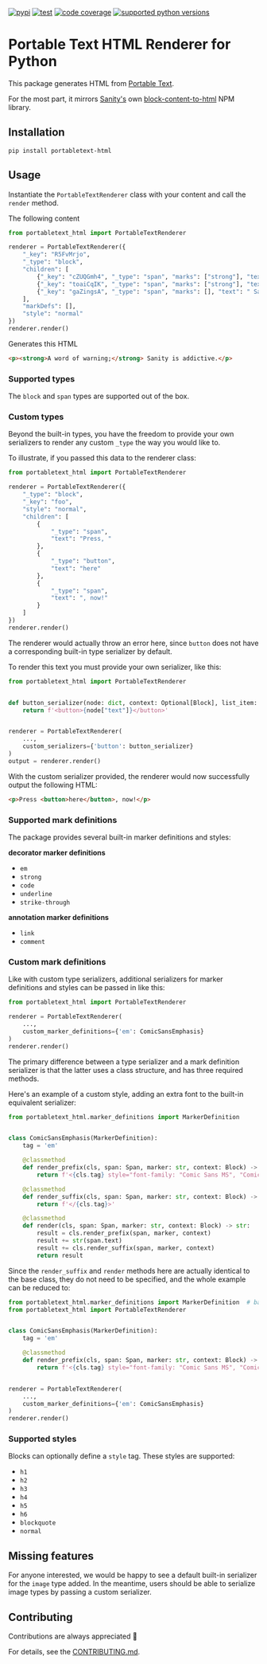 [![pypi](https://img.shields.io/pypi/v/portabletext-html.svg)](https://pypi.org/project/portabletext-html/)
[![test](https://github.com/otovo/python-portabletext-html/actions/workflows/test.yml/badge.svg)](https://github.com/otovo/python-portabletext-html/actions/workflows/test.yml)
[![code coverage](https://codecov.io/gh/otovo/python-portabletext-html/branch/main/graph/badge.svg)](https://codecov.io/gh/otovo/python-portabletext-html)
[![supported python versions](https://img.shields.io/badge/python-3.7%2B-blue)](https://pypi.org/project/python-portabletext-html/)

# Portable Text HTML Renderer for Python

This package generates HTML from [Portable Text](https://github.com/portabletext/portabletext).

For the most part, it mirrors [Sanity's](https://www.sanity.io/) own [block-content-to-html](https://www.npmjs.com/package/%40sanity/block-content-to-html) NPM library.

## Installation

```
pip install portabletext-html
```

## Usage

Instantiate the `PortableTextRenderer` class with your content and call the `render` method.

The following content

```python
from portabletext_html import PortableTextRenderer

renderer = PortableTextRenderer({
    "_key": "R5FvMrjo",
    "_type": "block",
    "children": [
        {"_key": "cZUQGmh4", "_type": "span", "marks": ["strong"], "text": "A word of"},
        {"_key": "toaiCqIK", "_type": "span", "marks": ["strong"], "text": " warning;"},
        {"_key": "gaZingsA", "_type": "span", "marks": [], "text": " Sanity is addictive."}
    ],
    "markDefs": [],
    "style": "normal"
})
renderer.render()
```

Generates this HTML
```html
<p><strong>A word of warning;</strong> Sanity is addictive.</p>
```

### Supported types

The `block` and `span` types are supported out of the box.

### Custom types

Beyond the built-in types, you have the freedom to provide
your own serializers to render any custom `_type` the way you
would like to.

To illustrate, if you passed this data to the renderer class:

```python
from portabletext_html import PortableTextRenderer

renderer = PortableTextRenderer({
    "_type": "block",
    "_key": "foo",
    "style": "normal",
    "children": [
        {
            "_type": "span",
            "text": "Press, "
        },
        {
            "_type": "button",
            "text": "here"
        },
        {
            "_type": "span",
            "text": ", now!"
        }
    ]
})
renderer.render()
```

The renderer would actually throw an error here, since `button`
does not have a corresponding built-in type serializer by default.

To render this text you must provide your own serializer, like this:

```python
from portabletext_html import PortableTextRenderer


def button_serializer(node: dict, context: Optional[Block], list_item: bool):
    return f'<button>{node["text"]}</button>'


renderer = PortableTextRenderer(
    ...,
    custom_serializers={'button': button_serializer}
)
output = renderer.render()
```

With the custom serializer provided, the renderer would now successfully
output the following HTML:

```html
<p>Press <button>here</button>, now!</p>
```

### Supported mark definitions

The package provides several built-in marker definitions and styles:

**decorator marker definitions**

- `em`
- `strong`
- `code`
- `underline`
- `strike-through`

**annotation marker definitions**

- `link`
- `comment`

### Custom mark definitions

Like with custom type serializers, additional serializers for
marker definitions and styles can be passed in like this:

```python
from portabletext_html import PortableTextRenderer

renderer = PortableTextRenderer(
    ...,
    custom_marker_definitions={'em': ComicSansEmphasis}
)
renderer.render()
```

The primary difference between a type serializer and a mark definition serializer
is that the latter uses a class structure, and has three required methods.

Here's an example of a custom style, adding an extra font
to the built-in equivalent serializer:

```python
from portabletext_html.marker_definitions import MarkerDefinition


class ComicSansEmphasis(MarkerDefinition):
    tag = 'em'

    @classmethod
    def render_prefix(cls, span: Span, marker: str, context: Block) -> str:
        return f'<{cls.tag} style="font-family: "Comic Sans MS", "Comic Sans", cursive;">'

    @classmethod
    def render_suffix(cls, span: Span, marker: str, context: Block) -> str:
        return f'</{cls.tag}>'

    @classmethod
    def render(cls, span: Span, marker: str, context: Block) -> str:
        result = cls.render_prefix(span, marker, context)
        result += str(span.text)
        result += cls.render_suffix(span, marker, context)
        return result
```

Since the `render_suffix` and `render` methods here are actually identical to the base class,
they do not need to be specified, and the whole example can be reduced to:

```python
from portabletext_html.marker_definitions import MarkerDefinition  # base
from portabletext_html import PortableTextRenderer


class ComicSansEmphasis(MarkerDefinition):
    tag = 'em'

    @classmethod
    def render_prefix(cls, span: Span, marker: str, context: Block) -> str:
        return f'<{cls.tag} style="font-family: "Comic Sans MS", "Comic Sans", cursive;">'


renderer = PortableTextRenderer(
    ...,
    custom_marker_definitions={'em': ComicSansEmphasis}
)
renderer.render()
```


### Supported styles

Blocks can optionally define a `style` tag. These styles are supported:

- `h1`
- `h2`
- `h3`
- `h4`
- `h5`
- `h6`
- `blockquote`
- `normal`

## Missing features

For anyone interested, we would be happy to see a
default built-in serializer for the `image` type added.
In the meantime, users should be able to serialize image types by passing a custom serializer.

## Contributing

Contributions are always appreciated 👏

For details, see the [CONTRIBUTING.md](https://github.com/otovo/python-portabletext-html/blob/main/CONTRIBUTING.md).
